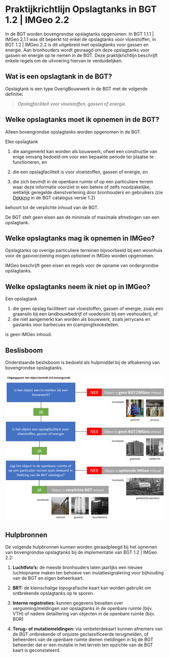 # Praktijkrichtlijn Opslagtanks in BGT 1.2 | IMGeo 2.2

In de BGT worden bovengrondse opslagtanks opgenomen. In BGT 1.1.1 | IMGeo 2.1.1
was dit beperkt tot enkel de opslagtanks voor vloeistoffen, in BGT
1.2 | IMGeo 2.2 is dit uitgebreid met opslagtanks voor gassen en energie. Aan
bronhouders wordt gevraagd om deze opslagtanks voor gassen en energie op te
nemen in de BGT. Deze praktijkrichtlijn beschrijft enkele regels om de
uitvoering hiervan te verduidelijken.

## Wat is een opslagtank in de BGT?


Opslagtank is een type OverigBouwwerk in de BGT met de volgende definitie:

>   *Opslagfaciliteit voor vloeistoffen, gassen of energie.*

## Welke opslagtanks moet ik opnemen in de BGT?


Alleen bovengrondse opslagtanks worden opgenomen in de BGT.

Elke opslagtank

1.  die aangemerkt kan worden als bouwwerk, ofwel een constructie van enige
    omvang bedoeld om voor een bepaalde periode ter plaatse te functioneren, en

2.  die een opslagfaciliteit is voor vloeistoffen, gassen of energie, en

3.  die zich bevindt in de openbare ruimte of op een particuliere terrein waar
    deze informatie voorziet in een betere of zelfs noodzakelijke, wettelijk
    geregelde dienstverlening door bronhouders en gebruikers (zie
    [Dekking](https://docs.geostandaarden.nl/imgeo/catalogus/bgt/#dekking) in de
    BGT catalogus versie 1.2)

behoort tot de verplichte inhoud van de BGT.

De BGT stelt geen eisen aan de minimale of maximale afmetingen van een
opslagtank.

## Welke opslagtanks mag ik opnemen in IMGeo?

Opslagtanks op overige particuliere terreinen bijvoorbeeld bij een woonhuis voor
de gasvoorziening mogen optioneel in IMGeo worden opgenomen.

IMGeo beschrijft geen eisen en regels voor de opname van ondergrondse
opslagtanks.

## Welke opslagtanks neem ik niet op in IMGeo?

Een opslagtank 
1. die geen opslag faciliteert van vloeistoffen, gassen of energie,
zoals een graansilo bij een landbouwbedrijf of voedersilo bij een veehouderij, of
2. die niet aangemerkt kan worden als bouwwerk, zoals jerrycans en
gastanks voor barbecues en (camping)kookstellen.

is geen IMGeo inhoud.

## Beslisboom


Onderstaande beslisboom is bedoeld als hulpmiddel bij de afbakening van
bovengrondse opslagtanks.

![](media/507a50d91d43ff102505c9a8257ece79.png)

## Hulpbronnen


De volgende hulpbronnen kunnen worden geraadpleegd bij het opnemen van
bovengrondse opslagtanks bij de implementatie van BGT 1.2 \| IMGeo 2.2:

1.  **Luchtfoto’s:** de meeste bronhouders laten jaarlijks een nieuwe
    luchtopname maken ten behoeve van mutatiesignalering voor bijhouding van de BGT en eigen beheerkaart.

2.  **BRT:** de kleinschalige topografische kaart kan worden gebruikt om
    ontbrekende opslagtanks op te sporen.

3.  **Interne registraties:** kunnen gegevens bevatten over vergunning/meldingen
    van opslagtanks in de openbare ruimte (bijv. VTH) of nadere detaillering van
    objecten in de openbare ruimte (bijv. BOR)

4.  **Terug- of mutatiemeldingen:** via verbeterdekaart kunnen afnemers van de
    BGT ontbrekende of onjuiste geclassificeerde terugmelden, of beheerders van
    de openbare ruimte dienen meldingen in bij de BGT beheerder dat er een
    mutatie in het terrein ten opzichte van de BGT kaart is geconstateerd.
